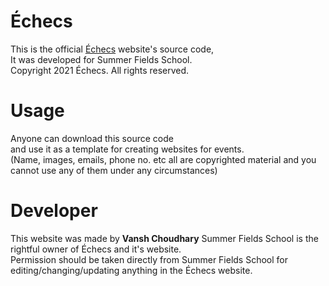 # Échecs
This is the official <a href="https://echecs.ga/">Échecs</a> website's source code,<br>
It was developed for Summer Fields School.<br>
Copyright 2021 Échecs. All rights reserved.
# Usage
Anyone can download this source code <br> 
and use it as a template for creating websites for events. <br>
(Name, images, emails, phone no. etc all are copyrighted material and you cannot use any of them under any circumstances)
# Developer
This website was made by <strong>Vansh Choudhary</strong>
Summer Fields School is the rightful owner of Échecs and it's website.<br>
Permission should be taken directly from Summer Fields School for editing/changing/updating anything in the Échecs website.

